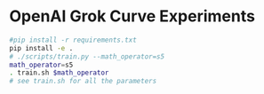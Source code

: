 # OpenAI Grok Curve Experiments

```bash
#pip install -r requirements.txt
pip install -e .
# ./scripts/train.py --math_operator=s5
math_operator=s5
. train.sh $math_operator
# see train.sh for all the parameters
```